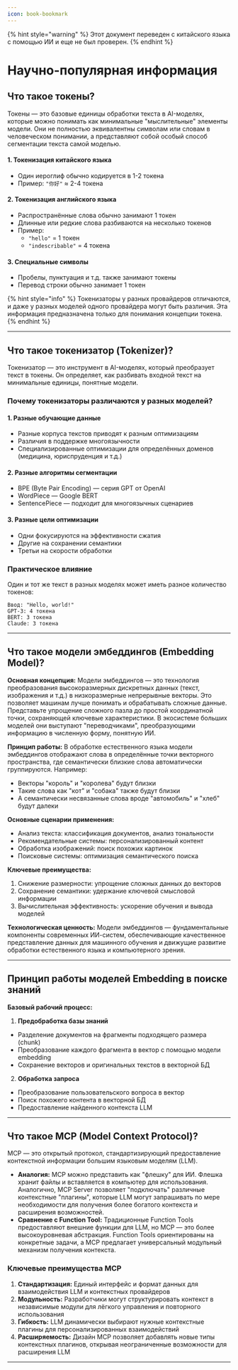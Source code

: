 ```yaml
---
icon: book-bookmark
---
```


{% hint style="warning" %}
Этот документ переведен с китайского языка с помощью ИИ и еще не был проверен.
{% endhint %}

# Научно-популярная информация

## Что такое токены?

Токены — это базовые единицы обработки текста в AI-моделях, которые можно понимать как минимальные "мыслительные" элементы модели. Они не полностью эквивалентны символам или словам в человеческом понимании, а представляют собой особый способ сегментации текста самой моделью.

#### 1. Токенизация китайского языка

* Один иероглиф обычно кодируется в 1-2 токена
* Пример: `"你好"` ≈ 2-4 токена

#### 2. Токенизация английского языка

* Распространённые слова обычно занимают 1 токен
* Длинные или редкие слова разбиваются на несколько токенов
* Пример:
  * `"hello"` = 1 токен
  * `"indescribable"` = 4 токена

#### 3. Специальные символы

* Пробелы, пунктуация и т.д. также занимают токены
* Перевод строки обычно занимает 1 токен

{% hint style="info" %}
Токенизаторы у разных провайдеров отличаются, и даже у разных моделей одного провайдера могут быть различия. Эта информация предназначена только для понимания концепции токена.
{% endhint %}

***

## Что такое токенизатор (Tokenizer)?

Токенизатор — это инструмент в AI-моделях, который преобразует текст в токены. Он определяет, как разбивать входной текст на минимальные единицы, понятные модели.

### Почему токенизаторы различаются у разных моделей?

#### 1. Разные обучающие данные

* Разные корпуса текстов приводят к разным оптимизациям
* Различия в поддержке многоязычности
* Специализированные оптимизации для определённых доменов (медицина, юриспруденция и т.д.)

#### 2. Разные алгоритмы сегментации

* BPE (Byte Pair Encoding) — серия GPT от OpenAI
* WordPiece — Google BERT
* SentencePiece — подходит для многоязычных сценариев

#### 3. Разные цели оптимизации

* Одни фокусируются на эффективности сжатия
* Другие на сохранении семантики
* Третьи на скорости обработки

### Практическое влияние

Один и тот же текст в разных моделях может иметь разное количество токенов:

```
Ввод: "Hello, world!"
GPT-3: 4 токена
BERT: 3 токена
Claude: 3 токена
```

***

## Что такое модели эмбеддингов (Embedding Model)?

**Основная концепция:** Модели эмбеддингов — это технология преобразования высокоразмерных дискретных данных (текст, изображения и т.д.) в низкоразмерные непрерывные векторы. Это позволяет машинам лучше понимать и обрабатывать сложные данные. Представьте упрощение сложного пазла до простой координатной точки, сохраняющей ключевые характеристики. В экосистеме больших моделей они выступают "переводчиками", преобразующими информацию в численную форму, понятную ИИ.

**Принцип работы:** В обработке естественного языка модели эмбеддингов отображают слова в определённые точки векторного пространства, где семантически близкие слова автоматически группируются. Например:

* Векторы "король" и "королева" будут близки
* Такие слова как "кот" и "собака" также будут близки
* А семантически несвязанные слова вроде "автомобиль" и "хлеб" будут далеки

**Основные сценарии применения:**

* Анализ текста: классификация документов, анализ тональности
* Рекомендательные системы: персонализированный контент
* Обработка изображений: поиск похожих картинок
* Поисковые системы: оптимизация семантического поиска

**Ключевые преимущества:**

1. Снижение размерности: упрощение сложных данных до векторов
2. Сохранение семантики: удержание ключевой смысловой информации
3. Вычислительная эффективность: ускорение обучения и вывода моделей

**Технологическая ценность:** Модели эмбеддингов — фундаментальные компоненты современных ИИ-систем, обеспечивающие качественное представление данных для машинного обучения и движущие развитие обработки естественного языка и компьютерного зрения.

***

## Принцип работы моделей Embedding в поиске знаний

**Базовый рабочий процесс:**

1. **Предобработка базы знаний**

* Разделение документов на фрагменты подходящего размера (chunk)
* Преобразование каждого фрагмента в вектор с помощью модели embedding
* Сохранение векторов и оригинальных текстов в векторной БД

2. **Обработка запроса**

* Преобразование пользовательского вопроса в вектор
* Поиск похожего контента в векторной БД
* Предоставление найденного контекста LLM

***

## Что такое MCP (Model Context Protocol)?

MCP — это открытый протокол, стандартизирующий предоставление контекстной информации большим языковым моделям (LLM).

* **Аналогия:** MCP можно представить как "флешку" для ИИ. Флешка хранит файлы и вставляется в компьютер для использования. Аналогично, MCP Server позволяет "подключать" различные контекстные "плагины", которые LLM могут запрашивать по мере необходимости для получения более богатого контекста и расширения возможностей.
* **Сравнение с Function Tool:** Традиционные Function Tools предоставляют внешние функции для LLM, но MCP — это более высокоуровневая абстракция. Function Tools ориентированы на конкретные задачи, а MCP предлагает универсальный модульный механизм получения контекста.

### Ключевые преимущества MCP

1. **Стандартизация:** Единый интерфейс и формат данных для взаимодействия LLM и контекстных провайдеров
2. **Модульность:** Разработчики могут структурировать контекст в независимые модули для лёгкого управления и повторного использования
3. **Гибкость:** LLM динамически выбирают нужные контекстные плагины для персонализированных взаимодействий
4. **Расширяемость:** Дизайн MCP позволяет добавлять новые типы контекстных плагинов, открывая неограниченные возможности для расширения LLM

***
